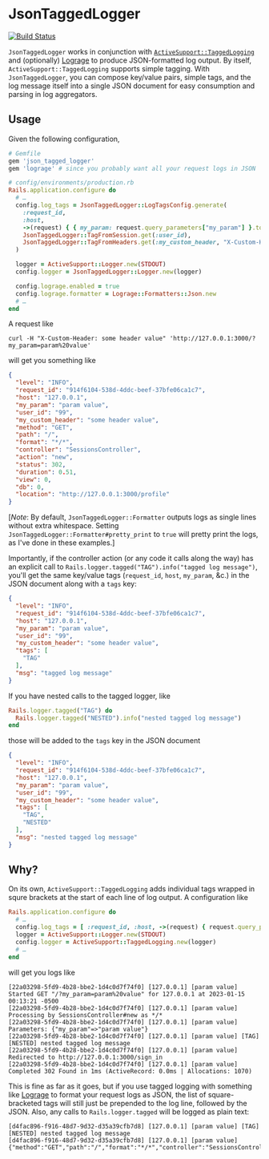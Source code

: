 # JsonTaggedLogger

[![Build Status](https://github.com/santry/json_tagged_logger/actions/workflows/ci.yml/badge.svg)](https://github.com/santry/json_tagged_logger/actions/workflows/ci.yml)

`JsonTaggedLogger` works in conjunction with [`ActiveSupport::TaggedLogging`](https://api.rubyonrails.org/classes/ActiveSupport/TaggedLogging.html) and (optionally) [Lograge](https://github.com/roidrage/lograge) to produce JSON-formatted log output. By itself, `ActiveSupport::TaggedLogging` supports simple tagging. With `JsonTaggedLogger`, you can compose key/value pairs, simple tags, and the log message itself into a single JSON document for easy consumption and parsing in log aggregators.

## Usage

Given the following configuration,

```ruby
# Gemfile
gem 'json_tagged_logger'
gem 'lograge' # since you probably want all your request logs in JSON

# config/environments/production.rb
Rails.application.configure do
  # …
  config.log_tags = JsonTaggedLogger::LogTagsConfig.generate(
    :request_id,
    :host,
    ->(request) { { my_param: request.query_parameters["my_param"] }.to_json },
    JsonTaggedLogger::TagFromSession.get(:user_id),
    JsonTaggedLogger::TagFromHeaders.get(:my_custom_header, "X-Custom-Header"),
  )

  logger = ActiveSupport::Logger.new(STDOUT)
  config.logger = JsonTaggedLogger::Logger.new(logger)

  config.lograge.enabled = true
  config.lograge.formatter = Lograge::Formatters::Json.new
  # …
end
```

A request like

```
curl -H "X-Custom-Header: some header value" 'http://127.0.0.1:3000/?my_param=param%20value'
```

will get you something like

```json
{
  "level": "INFO",
  "request_id": "914f6104-538d-4ddc-beef-37bfe06ca1c7",
  "host": "127.0.0.1",
  "my_param": "param value",
  "user_id": "99",
  "my_custom_header": "some header value",
  "method": "GET",
  "path": "/",
  "format": "*/*",
  "controller": "SessionsController",
  "action": "new",
  "status": 302,
  "duration": 0.51,
  "view": 0,
  "db": 0,
  "location": "http://127.0.0.1:3000/profile"
}
```

[_Note_: By default, `JsonTaggedLogger::Formatter` outputs logs as single lines without extra whitespace. Setting `JsonTaggedLogger::Formatter#pretty_print` to `true` will pretty print the logs, as I've done in these examples.]

Importantly, if the controller action (or any code it calls along the way) has an explicit call to `Rails.logger.tagged("TAG").info("tagged log message")`, you'll get the same key/value tags (`request_id`, `host`, `my_param`, &c.) in the JSON document along with a `tags` key:

```json
{
  "level": "INFO",
  "request_id": "914f6104-538d-4ddc-beef-37bfe06ca1c7",
  "host": "127.0.0.1",
  "my_param": "param value",
  "user_id": "99",
  "my_custom_header": "some header value",
  "tags": [
    "TAG"
  ],
  "msg": "tagged log message"
}
```

If you have nested calls to the tagged logger, like

```ruby
Rails.logger.tagged("TAG") do
  Rails.logger.tagged("NESTED").info("nested tagged log message")
end

```

those will be added to the `tags` key in the JSON document

```json
{
  "level": "INFO",
  "request_id": "914f6104-538d-4ddc-beef-37bfe06ca1c7",
  "host": "127.0.0.1",
  "my_param": "param value",
  "user_id": "99",
  "my_custom_header": "some header value",
  "tags": [
    "TAG",
    "NESTED"
  ],
  "msg": "nested tagged log message"
}
```

## Why?

On its own, `ActiveSupport::TaggedLogging` adds individual tags wrapped in squre brackets at the start of each line of log output. A configuration like

```ruby
Rails.application.configure do
  # …
  config.log_tags = [ :request_id, :host, ->(request) { request.query_parameters["my_param"] } ]
  logger = ActiveSupport::Logger.new(STDOUT)
  config.logger = ActiveSupport::TaggedLogging.new(logger)
  # …
end
```

will get you logs like

```
[22a03298-5fd9-4b28-bbe2-1d4c0d7f74f0] [127.0.0.1] [param value] Started GET "/?my_param=param%20value" for 127.0.0.1 at 2023-01-15 00:13:21 -0500
[22a03298-5fd9-4b28-bbe2-1d4c0d7f74f0] [127.0.0.1] [param value] Processing by SessionsController#new as */*
[22a03298-5fd9-4b28-bbe2-1d4c0d7f74f0] [127.0.0.1] [param value]   Parameters: {"my_param"=>"param value"}
[22a03298-5fd9-4b28-bbe2-1d4c0d7f74f0] [127.0.0.1] [param value] [TAG] [NESTED] nested tagged log message
[22a03298-5fd9-4b28-bbe2-1d4c0d7f74f0] [127.0.0.1] [param value] Redirected to http://127.0.0.1:3000/sign_in
[22a03298-5fd9-4b28-bbe2-1d4c0d7f74f0] [127.0.0.1] [param value] Completed 302 Found in 1ms (ActiveRecord: 0.0ms | Allocations: 1070)
```

This is fine as far as it goes, but if you use tagged logging with something like [Lograge](https://github.com/roidrage/lograge) to format your request logs as JSON, the list of square-bracketed tags will still just be prepended to the log line, followed by the JSON. Also, any calls to `Rails.logger.tagged` will be logged as plain text:

```
[d4fac896-f916-48d7-9d32-d35a39cfb7d8] [127.0.0.1] [param value] [TAG] [NESTED] nested tagged log message
[d4fac896-f916-48d7-9d32-d35a39cfb7d8] [127.0.0.1] [param value] {"method":"GET","path":"/","format":"*/*","controller":"SessionsController","action":"new","status":302,"duration":1.2,"view":0.0,"db":0.0,"location":"http://127.0.0.1:3000/sign_in"}
```
